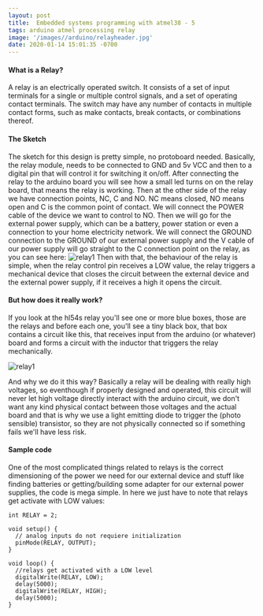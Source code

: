 ```yaml
---
layout: post
title:  Embedded systems programming with atmel38 - 5
tags: arduino atmel processing relay
image: '/images//arduino/relayheader.jpg'
date: 2020-01-14 15:01:35 -0700
---
```



#### What is a Relay?
A relay is an electrically operated switch. It consists of a set of input terminals for a single or multiple control signals, and a set of operating contact terminals. The switch may have any number of contacts in multiple contact forms, such as make contacts, break contacts, or combinations thereof.
#### The Sketch

The sketch for this design is pretty simple, no protoboard needed. Basically, the relay module, needs to be connected to GND and 5v VCC and then to a digital pin that will control it for switching it on/off. After connecting the relay to the arduino board you will see how a small led turns on on the relay board, that means the relay is working. Then at the other side of the relay we have connection points, NC, C and NO. NC means closed, NO means open and C is the common point of contact. We will connect the POWER cable of the device we want to control to NO. Then we will go for the external power supply, which can be a battery, power station or even a connection to your home electricity network. We will connect the GROUND connection to the GROUND of our external power supply and the V cable of our power supply will go straight to the C connection point on the relay, as you can see here:
![relay1](https://artikblue.github.io/assets/images/arduino/relay1.JPG)
Then with that, the behaviour of the relay is simple, when the relay control pin receives a LOW value, the relay triggers a mechanical device that closes the circuit between the external device and the external power supply, if it receives a high it opens the circuit.

#### But how does it really work?

If you look at the hl54s relay you'll see one or more blue boxes, those are the relays and before each one, you'll see a tiny black box, that box contains a circuit like this, that receives input from the arduino (or whatever) board and forms a circuit with the inductor that triggers the relay mechanically.

![relay1](https://artikblue.github.io/assets/images/arduino/relay_schematic_component.JPG)

And why we do it this way? Basically a relay will be dealing with really high voltages, so eventhough if properly designed and operated, this circuit will never let high voltage directly interact with the arduino circuit, we don't want any kind physical contact between those voltages and the actual board and that is why we use a light emitting diode to trigger the (photo sensible) transistor, so they are not physically connected so if something fails we'll have less risk.

#### Sample code
One of the most complicated things related to relays is the correct dimensioning of the power we need for our external device and stuff like finding batteries or getting/building some adapter for our external power supplies, the code is mega simple. In here we just have to note that relays get activate with LOW values:
~~~
int RELAY = 2;

void setup() {
  // analog inputs do not requiere initialization
  pinMode(RELAY, OUTPUT);
}

void loop() {
  //relays get activated with a LOW level
  digitalWrite(RELAY, LOW); 
  delay(5000);
  digitalWrite(RELAY, HIGH);
  delay(5000);
}
~~~